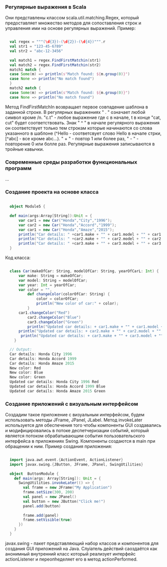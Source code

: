 ### Регулярные выражения в Scala
Они представлены классом scala.util.matching.Regex, который предоставляет множество методов для сопоставления строк и управления ими на основе регулярных выражений.
Пример:
  ```scala

	val regex = """(\d{3})-(\d{2})-(\d{4})""".r
	val str1 = "123-45-6789"
	val str2 = "abc-12-3456"
	
	val match1 = regex.FindFirstMatchin(str1)
	val match2 = regex.FindFirstMatchin(str2)
	match1 match {
	case Some(m) => println(s"Match found: ${m.group(0)}")
	case None => println("No match found")
	}
	match2 match {
	case Some(m) => println(s"Match found: ${m.group(0)}")
	case None => println("No match found")
  ```

Метод FindFirstMatchIn возвращает первое совпадение шаблона в заданной строке. В регулярных выражениях " . " означает любой символ кроме /n. "c.t" - любое выражение где c в начале, t в конце "cat, cut" будет соответствовать. Знак " ^ " в начале регулярного выражения он соответствует только тем строкам которые начинаются со слова указанного в шаблоне (^Hello - соответсвует слово Hello в начале стрки, [^abc] - все кроме abc...). " + " - повтор 1 или более раз, " - " - повторение 0 или болле раз. Регулярные выражения записываются в тройные кавычки.


### Современные среды разработки функциональных программ

...

### Создание проекта на основе класса 
  ```scala

	object Module5 {
	
	def main(args:Array[String]):Unit = {
		var car1 = new Car("Honda","City","1996");
	 	var car2 = new Car("Honda","Accord","1999");
		var car1 = new Car("Honda","Amaze","2015");
	 	println("Car details: " +car1.make + "" + car1.model + "" + car1.year "" + car1.color)
	   	println("Car details: " +car2.make + "" + car2.model + "" + car2.year "" + car2.color)
	 	println("Car details: " +car3.make + "" + car3.model + "" + car3.year "" + car3.color)
	}
  ```

Код класса: 
  ```scala

	class Car(makeOfCar: String, modelOfCar: String, yearOfCarL: Int) {
		var make: String = makeOfCar;
	 	var model: String = modelOfCar;
	  	var year: Int = yearOfCar;
	   	var color = "",
	    	def changeColor(colorOfCar: String) {
	    		color = colorOfCar;
	      		println("New color of car:" + color);
			}
   		car1.changeColor("Red")
    		car2.changeColor("Blue")
     		car3.changeColor("Green")
       		println("Updated car details: + car1.make + "" + car1.model + "" + car1.year + "" + car1.color")
	 	println("Updated car details: + car2.make + "" + car2.model + "" + car2.year + "" + car2.color")
  		 println("Updated car details: + car3.make + "" + car3.model + "" + car3.year + "" + car3.color")
	  }

	// Output:
	Car details: Honda City 1996
	Car details: Honda Accord 1999
	Car details: Honda Amaze 2015
	New color: Red
	New color: Blue
	New color: Green
	Updated car details: Honda City 1996 Red
	Updated car details: Honda Accord 1999 Blue
	Updated car details: Honda Amaze 2015 Green

  ```


   ### Создание приложений с визуальным интерфейсом
Создадим такое приложение с визуальным интерфейсом, будем использовать методы JFrame, JPanel, JLabel. Метод invokeLater используется для обеспечения того чтобы компоненты GUI создавались и модифицировались в потоке деспетчеризации событий, который является потоком обрабатывающим события пользовательского интерфейса в приложениях Swing. Компоненты создаются в main при обращении к ним.
Пример создания приложения: 
  ```scala

	import java.awt.event.{ActionEvent, ActionListener}
	import javax.swing.{JButton, JFrame, JPanel, SwingUtilities}
	
	object  ButtonModule {
	  def main(args: Array[String]): Unit = {
	    SwingUtilities.invokeLater(() => {
	      val frame = new JFrame("My Application")
	      frame.setSize(300, 200)
	      val panel = new JPanel()
	      val button = new JButton("Click me!")
	      panel.add(button)
	
	      frame.add(panel)
	      frame.setVisible(true)
	    })
	  }
	}
  ```

javax.swing - пакет представляющий набор классов и компонентов для создания GUI приложений на Java.
Слуiатель действий саоздаётся как анонимный внутренний класс который реализует интерфейс actionListener и переопhеделяет его в метод actionPerformed.
